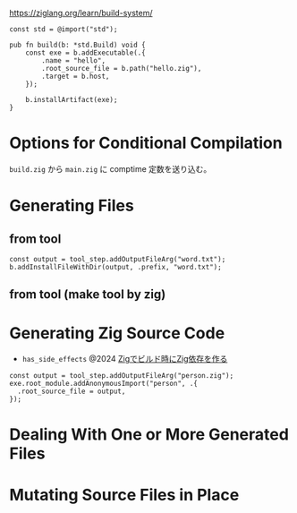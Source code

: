 https://ziglang.org/learn/build-system/

```zig
const std = @import("std");

pub fn build(b: *std.Build) void {
    const exe = b.addExecutable(.{
        .name = "hello",
        .root_source_file = b.path("hello.zig"),
        .target = b.host,
    });

    b.installArtifact(exe);
}
```

# Options for Conditional Compilation

`build.zig` から `main.zig` に comptime 定数を送り込む。

# Generating Files

## from tool

```build.zig
const output = tool_step.addOutputFileArg("word.txt");
b.addInstallFileWithDir(output, .prefix, "word.txt");
```

## from tool (make tool by zig)

# Generating Zig Source Code

- `has_side_effects` @2024 [Zigでビルド時にZig依存を作る](https://zenn.dev/mkpoli/articles/620223f8054b03)

```build.zig
const output = tool_step.addOutputFileArg("person.zig");
exe.root_module.addAnonymousImport("person", .{
  .root_source_file = output,
});
```

# Dealing With One or More Generated Files

# Mutating Source Files in Place

```

```
